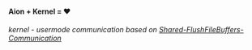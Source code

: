 #### Aion + Kernel = ❤️
###### kernel - usermode communication based on [Shared-FlushFileBuffers-Communication]

[Shared-FlushFileBuffers-Communication]: https://github.com/UCFoxi/Shared-FlushFileBuffers-Communication
